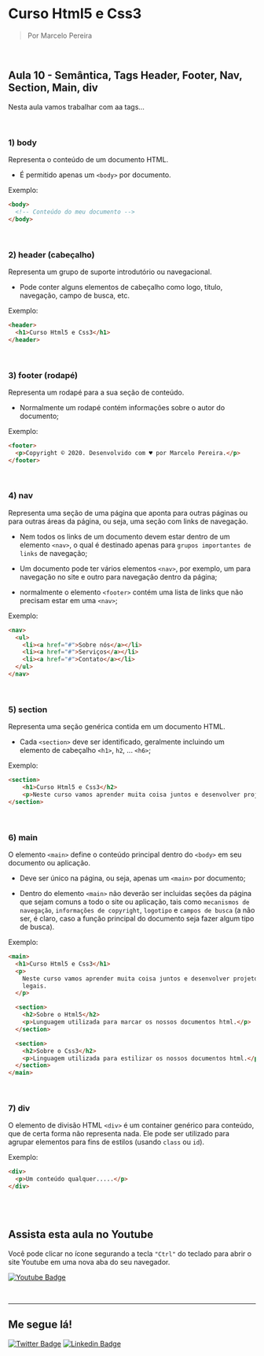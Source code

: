 # Curso Html5 e Css3

> Por Marcelo Pereira

<br>

## Aula 10 - Semântica, Tags Header, Footer, Nav, Section, Main, div

Nesta aula vamos trabalhar com aa tags...

<br>

### 1) body

Representa o conteúdo de um documento HTML.

- É permitido apenas um `<body>` por documento.

Exemplo:

```html
<body>
  <!-- Conteúdo do meu documento -->
</body>
```

<br>

### 2) header (cabeçalho)

Representa um grupo de suporte introdutório ou navegacional.

- Pode conter alguns elementos de cabeçalho como logo, título, navegação, campo de busca, etc.

Exemplo:

```html
<header>
  <h1>Curso Html5 e Css3</h1>
</header>
```

<br>

### 3) footer (rodapé)

Representa um rodapé para a sua seção de conteúdo.

- Normalmente um rodapé contém informações sobre o autor do documento;

Exemplo:

```html
<footer>
  <p>Copyright © 2020. Desenvolvido com ♥ por Marcelo Pereira.</p>
</footer>
```

<br>

### 4) nav

Representa uma seção de uma página que aponta para outras páginas ou para outras áreas da página, ou seja, uma seção com links de navegação.

- Nem todos os links de um documento devem estar dentro de um elemento `<nav>`, o qual é destinado apenas para `grupos importantes de links` de navegação;

- Um documento pode ter vários elementos `<nav>`, por exemplo, um para navegação no site e outro para navegação dentro da página;

- normalmente o elemento `<footer>` contém uma lista de links que não precisam estar em uma `<nav>`;

Exemplo:

```html
<nav>
  <ul>
    <li><a href="#">Sobre nós</a></li>
    <li><a href="#">Serviços</a></li>
    <li><a href="#">Contato</a></li>
  </ul>
</nav>
```

<br>

### 5) section

Representa uma seção genérica contida em um documento HTML.

- Cada `<section>` deve ser identificado, geralmente incluindo um elemento de cabeçalho `<h1>`, `h2`, ... `<h6>`;

Exemplo:

```html
<section>
    <h1>Curso Html5 e Css3</h2>
    <p>Neste curso vamos aprender muita coisa juntos e desenvolver projetos bem legais.</p>
</section>
```

<br>

### 6) main

O elemento `<main>` define o conteúdo principal dentro do `<body>` em seu documento ou aplicação.

- Deve ser único na página, ou seja, apenas um `<main>` por documento;

- Dentro do elemento `<main>` não deverão ser incluidas seções da página que sejam comuns a todo o site ou aplicação, tais como `mecanismos de navegação`, `informações de copyright`, `logotipo` e `campos de busca` (a não ser, é claro, caso a função principal do documento seja fazer algum tipo de busca).

Exemplo:

```html
<main>
  <h1>Curso Html5 e Css3</h1>
  <p>
    Neste curso vamos aprender muita coisa juntos e desenvolver projetos bem
    legais.
  </p>

  <section>
    <h2>Sobre o Html5</h2>
    <p>Lunguagem utilizada para marcar os nossos documentos html.</p>
  </section>

  <section>
    <h2>Sobre o Css3</h2>
    <p>Linguagem utilizada para estilizar os nossos documentos html.</p>
  </section>
</main>
```

<br>

### 7) div

O elemento de divisão HTML `<div>` é um container genérico para conteúdo, que de certa forma não representa nada. Ele pode ser utilizado para agrupar elementos para fins de estilos (usando `class` ou `id`).

Exemplo:

```html
<div>
  <p>Um conteúdo qualquer.....</p>
</div>
```

<br><br>

## Assista esta aula no Youtube

Você pode clicar no ícone segurando a tecla `"Ctrl"` do teclado para abrir o site Youtube em uma nova aba do seu navegador.

[![Youtube Badge](https://img.shields.io/badge/-Youtube-FF0000?style=flat-square&labelColor=FF0000&logo=youtube&logoColor=white&link=https://youtu.be/NdAjp7X2CUI)](https://youtu.be/NdAjp7X2CUI)

<br><hr>

## Me segue lá!

[![Twitter Badge](https://img.shields.io/badge/-Twitter-1ca0f1?style=flat-square&labelColor=1ca0f1&logo=twitter&logoColor=white&link=https://twitter.com/marcelopoars)](https://twitter.com/marcelopoars)
[![Linkedin Badge](https://img.shields.io/badge/-LinkedIn-blue?style=flat-square&logo=Linkedin&logoColor=white&link=https://www.linkedin.com/in/marcelopoars)](https://www.linkedin.com/in/marcelopoars)
